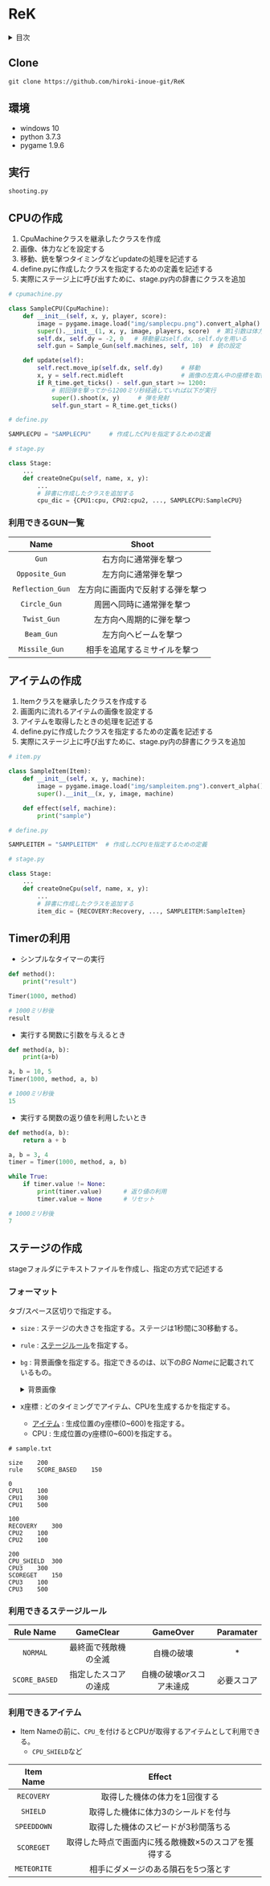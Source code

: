 # ReK

<details><summary>目次</summary><div>

- [Clone](#clone)
- [実行方法](#実行)
- [CPUを作成](#CPUの作成)
    - [GUN一覧](#利用できるGUN一覧)
- [アイテムの作成](#アイテムの作成)
- [Timer](#Timerの利用)
- [ステージを作成する](#ステージの作成)
- [アイテム一覧](#利用できるアイテム)

</div></details>


## Clone
`git clone https://github.com/hiroki-inoue-git/ReK`

## 環境
- windows 10
- python 3.7.3
- pygame 1.9.6

## 実行
`shooting.py`

## CPUの作成
1. CpuMachineクラスを継承したクラスを作成
1. 画像、体力などを設定する
1. 移動、銃を撃つタイミングなどupdateの処理を記述する
1. define.pyに作成したクラスを指定するための定義を記述する
1. 実際にステージ上に呼び出すために、stage.py内の辞書にクラスを追加
```python
# cpumachine.py

class SampleCPU(CpuMachine):
    def __init__(self, x, y, player, score):
        image = pygame.image.load("img/samplecpu.png").convert_alpha()  # 画像のロード
        super().__init__(1, x, y, image, players, score)  # 第1引数は体力
        self.dx, self.dy = -2, 0   # 移動量はself.dx, self.dyを用いる
        self.gun = Sample_Gun(self.machines, self, 10)  # 銃の設定

    def update(self):
        self.rect.move_ip(self.dx, self.dy)     # 移動
        x, y = self.rect.midleft                # 画像の左真ん中の座標を取得
        if R_time.get_ticks() - self.gun_start >= 1200:
            # 前回弾を撃ってから1200ミリ秒経過していれば以下が実行
            super().shoot(x, y)     # 弾を発射
            self.gun_start = R_time.get_ticks()
```
```python
# define.py

SAMPLECPU = "SAMPLECPU"     # 作成したCPUを指定するための定義
```
```python
# stage.py

class Stage:
    ...
    def createOneCpu(self, name, x, y):
        ...
        # 辞書に作成したクラスを追加する
        cpu_dic = {CPU1:cpu, CPU2:cpu2, ..., SAMPLECPU:SampleCPU}
```

### 利用できるGUN一覧
|Name|Shoot|
|:-:|:-:|
|`Gun`|右方向に通常弾を撃つ|
|`Opposite_Gun`|左方向に通常弾を撃つ|
|`Reflection_Gun`|左方向に画面内で反射する弾を撃つ|
|`Circle_Gun`|周囲へ同時に通常弾を撃つ|
|`Twist_Gun`|左方向へ周期的に弾を撃つ|
|`Beam_Gun`|左方向へビームを撃つ|
|`Missile_Gun`|相手を追尾するミサイルを撃つ|


## アイテムの作成
1. Itemクラスを継承したクラスを作成する
1. 画面内に流れるアイテムの画像を設定する
1. アイテムを取得したときの処理を記述する
1. define.pyに作成したクラスを指定するための定義を記述する
1. 実際にステージ上に呼び出すために、stage.py内の辞書にクラスを追加

```python
# item.py

class SampleItem(Item):
    def __init__(self, x, y, machine):
        image = pygame.image.load("img/sampleitem.png").convert_alpha()
        super().__init__(x, y, image, machine)

    def effect(self, machine):
        print("sample")
```

```python
# define.py

SAMPLEITEM = "SAMPLEITEM"  # 作成したCPUを指定するための定義
```

```python
# stage.py

class Stage:
    ...
    def createOneCpu(self, name, x, y):
        ...
        # 辞書に作成したクラスを追加する
        item_dic = {RECOVERY:Recovery, ..., SAMPLEITEM:SampleItem}
```


## Timerの利用

- シンプルなタイマーの実行

```python
def method():
    print("result")

Timer(1000, method)
```

```python
# 1000ミリ秒後
result
```

- 実行する関数に引数を与えるとき

```python
def method(a, b):
    print(a+b)

a, b = 10, 5
Timer(1000, method, a, b)
```

```python
# 1000ミリ秒後
15
```

- 実行する関数の返り値を利用したいとき
```python
def method(a, b):
    return a + b

a, b = 3, 4
timer = Timer(1000, method, a, b)

while True:
    if timer.value != None:
        print(timer.value)      # 返り値の利用
        timer.value = None      # リセット
```

```python
# 1000ミリ秒後
7
```


## ステージの作成
stageフォルダにテキストファイルを作成し、指定の方式で記述する
### フォーマット
タブ/スペース区切りで指定する。
- `size` : ステージの大きさを指定する。ステージは1秒間に30移動する。
- `rule` : [ステージルール](#利用できるステージルール)を指定する。
- `bg` : 背景画像を指定する。指定できるのは、以下の*BG Name*に記載されているもの。
    <details><summary>背景画像</summary><div>

    |BG Name|Explain|
    |:-:|:-:|
    |`SKY`|空の画像|
    |`STAR`|宇宙の画像|

    </div></details>
- x座標 : どのタイミングでアイテム、CPUを生成するかを指定する。
    - [アイテム](#利用できるアイテム) : 生成位置のy座標(0~600)を指定する。
    - CPU : 生成位置のy座標(0~600)を指定する。

```
# sample.txt

size    200
rule    SCORE_BASED    150

0
CPU1    100
CPU1    300
CPU1    500

100
RECOVERY    300
CPU2    100
CPU2    100

200
CPU_SHIELD  300
CPU3    300
SCOREGET    150
CPU3    100
CPU3    500
```

### 利用できるステージルール
|Rule Name|GameClear|GameOver|Paramater|
|:-:|:-:|:-:|:-:|
|`NORMAL`|最終面で残敵機の全滅|自機の破壊|*|
|`SCORE_BASED`|指定したスコアの達成|自機の破壊*or*スコア未達成|必要スコア|

### 利用できるアイテム
- Item Nameの前に、`CPU_`を付けるとCPUが取得するアイテムとして利用できる。
    - `CPU_SHIELD`など

|Item Name|Effect|
|:--:|:--:|
|`RECOVERY`|取得した機体の体力を1回復する|
|`SHIELD`|取得した機体に体力3のシールドを付与|
|`SPEEDDOWN`|取得した機体のスピードが3秒間落ちる|
|`SCOREGET`|取得した時点で画面内に残る敵機数×5のスコアを獲得する|
|`METEORITE`|相手にダメージのある隕石を5つ落とす|
